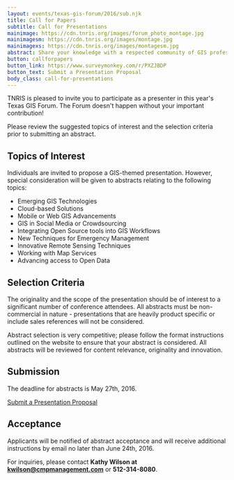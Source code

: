 ```yaml
---
layout: events/texas-gis-forum/2016/sub.njk
title: Call for Papers
subtitle: Call for Presentations
mainimage: https://cdn.tnris.org/images/forum_photo_montage.jpg
mainimagesm: https://cdn.tnris.org/images/montage.jpg
mainimagexs: https://cdn.tnris.org/images/montagesm.jpg
abstract: Share your knowledge with a respected community of GIS professionals and network with your peers in the geospatial industry. 
button: callforpapers
button_link: https://www.surveymonkey.com/r/PXZJBDP
button_text: Submit a Presentation Proposal
body_class: call-for-presentations
---
```


TNRIS is pleased to invite you to participate as a presenter in this year's Texas GIS Forum. The Forum doesn't happen without your important contribution!

Please review the suggested topics of interest and the selection criteria prior to submitting an abstract.

## Topics of Interest

 Individuals are invited to propose a GIS-themed presentation. However, special consideration will be given to abstracts relating to the following topics:

- Emerging GIS Technologies
- Cloud-based Solutions
- Mobile or Web GIS Advancements
- GIS in Social Media or Crowdsourcing
- Integrating Open Source tools into GIS Workflows
- New Techniques for Emergency Management
- Innovative Remote Sensing Techniques
- Working with Map Services
- Advancing access to Open Data

## Selection Criteria

The originality and the scope of the presentation should be of interest to a significant number of conference attendees. All abstracts must be non-commercial in nature - presentations that are heavily product specific or include sales references will not be considered.

Abstract selection is very competitive; please follow the format instructions outlined on the website to ensure that your abstract is considered. All abstracts will be reviewed for content relevance, originality and innovation.

## Submission

The deadline for abstracts is May 27th, 2016.

<a class="btn btn-lg btn-danger" href="https://www.surveymonkey.com/r/PXZJBDP"><i class="glyphicon glyphicon-hand-right"></i> Submit a Presentation Proposal</a>

## Acceptance

Applicants will be notified of abstract acceptance and will receive additional instructions by email no later than June 24th, 2016.

For inquiries, please contact **Kathy Wilson at [kwilson@cmpmanagement.com](mailto:kwilson@cmpmanagement.com)** or **512-314-8080**.
